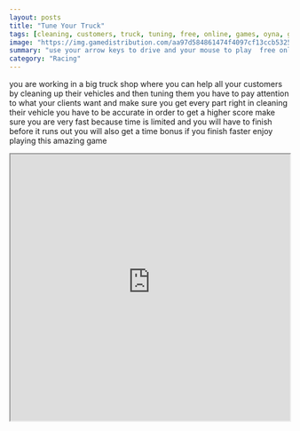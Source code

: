 ```yaml
---
layout: posts
title: "Tune Your Truck"
tags: [cleaning, customers, truck, tuning, free, online, games, oyna, game, free, games, play, play, games]
image: "https://img.gamedistribution.com/aa97d584861474f4097cf13ccb5325da.jpg"
summary: "use your arrow keys to drive and your mouse to play  free online games oyna game free games play play games"
category: "Racing"
---
```


you are working in a big truck shop where you can help all your customers by cleaning up their vehicles and then tuning them you have to pay attention to what your clients want and make sure you get every part right in cleaning their vehicle you have to be accurate in order to get a higher score make sure you are very fast because time is limited and you will have to finish before it runs out you will also get a time bonus if you finish faster enjoy playing this amazing game

<iframe width="100%" height="480px;" src="https://flash.gamedistribution.com?game=aa97d584861474f4097cf13ccb5325da"></iframe>